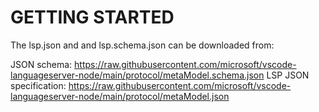 # GETTING STARTED

The lsp.json and and lsp.schema.json can be downloaded from:

JSON schema: https://raw.githubusercontent.com/microsoft/vscode-languageserver-node/main/protocol/metaModel.schema.json
LSP JSON specification: https://raw.githubusercontent.com/microsoft/vscode-languageserver-node/main/protocol/metaModel.json
